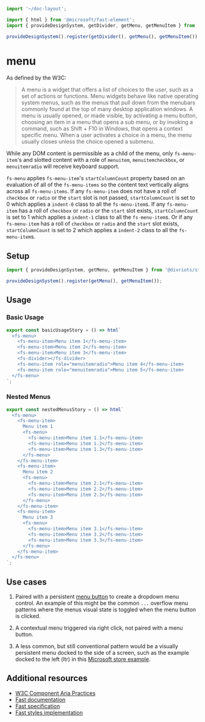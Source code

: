 ```js script
import '~/doc-layout';

import { html } from '@microsoft/fast-element';
import { provideDesignSystem, getDivider, getMenu, getMenuItem } from '@divriots/starter-furious';

provideDesignSystem().register(getDivider(), getMenu(), getMenuItem());
```

# menu

As defined by the W3C:

> A menu is a widget that offers a list of choices to the user, such as a set of actions or functions. Menu widgets behave like native operating system menus, such as the menus that pull down from the menubars commonly found at the top of many desktop application windows. A menu is usually opened, or made visible, by activating a menu button, choosing an item in a menu that opens a sub menu, or by invoking a command, such as Shift + F10 in Windows, that opens a context specific menu. When a user activates a choice in a menu, the menu usually closes unless the choice opened a submenu.

While any DOM content is permissible as a child of the menu, only `fs-menu-item`'s and slotted content with a role of `menuitem`, `menuitemcheckbox`, or `menuitemradio` will receive keyboard support.

`fs-menu` applies `fs-menu-item`'s `startColumnCount` property based on an evaluation of all of the `fs-menu-items` so the content text vertically aligns across all `fs-menu-items`. If any `fs-menu-item` does not have a roll of `checkbox` or `radio` or the `start` slot is not passed, `startColumnCount` is set to 0 which applies a `indent-0` class to all the `fs-menu-item`s. If any `fs-menu-item` has a roll of `checkbox` or `radio` or the `start` slot exists, `startColumnCount` is set to 1 which applies a `indent-1` class to all the `fs-menu-item`s. Or if any `fs-menu-item` has a roll of `checkbox` or `radio` and the `start` slot exists, `startColumnCount` is set to 2 which applies a `indent-2` class to all the `fs-menu-item`s.

## Setup

```ts
import { provideDesignSystem, getMenu, getMenuItem } from '@divriots/starter-furious';

provideDesignSystem().register(getMenu(), getMenuItem());
```

## Usage

### Basic Usage

```js preview-story
export const basicUsageStory = () => html`
  <fs-menu>
    <fs-menu-item>Menu item 1</fs-menu-item>
    <fs-menu-item>Menu item 2</fs-menu-item>
    <fs-menu-item>Menu item 3</fs-menu-item>
    <fs-divider></fs-divider>
    <fs-menu-item role="menuitemradio">Menu item 4</fs-menu-item>
    <fs-menu-item role="menuitemradio">Menu item 5</fs-menu-item>
  </fs-menu>
`;
```

### Nested Menus

```js preview-story
export const nestedMenusStory = () => html`
  <fs-menu>
    <fs-menu-item>
      Menu item 1
      <fs-menu>
        <fs-menu-item>Menu item 1.1</fs-menu-item>
        <fs-menu-item>Menu item 1.2</fs-menu-item>
        <fs-menu-item>Menu item 1.3</fs-menu-item>
      </fs-menu>
    </fs-menu-item>
    <fs-menu-item>
      Menu item 2
      <fs-menu>
        <fs-menu-item>Menu item 2.1</fs-menu-item>
        <fs-menu-item>Menu item 2.2</fs-menu-item>
        <fs-menu-item>Menu item 2.3</fs-menu-item>
      </fs-menu>
    </fs-menu-item>
    <fs-menu-item>
      Menu item 3
      <fs-menu>
        <fs-menu-item>Menu item 3.1</fs-menu-item>
        <fs-menu-item>Menu item 3.2</fs-menu-item>
        <fs-menu-item>Menu item 3.3</fs-menu-item>
      </fs-menu>
    </fs-menu-item>
  </fs-menu>
`;
```

## Use cases

1. Paired with a persistent [menu button](https://w3c.github.io/aria-practices/#menubutton) to create a dropdown menu control. An example of this might be the common `...` overflow menu patterns where the menus visual state is toggled when the menu button is clicked.

2. A contextual menu triggered via right click, not paired with a menu button.

3. A less common, but still conventional pattern would be a visually persistent menu docked to the side of a screen, such as the example docked to the left (ltr) in this [Microsoft store example](https://www.microsoft.com/en-us/store/top-free/apps/pc).

## Additional resources

- [W3C Component Aria Practices](https://w3c.github.io/aria-practices/#menu)
- [Fast documentation](https://github.com/microsoft/fast/blob/master/packages/web-components/fast-foundation/src/menu/README.md)
- [Fast specification](https://github.com/microsoft/fast/blob/master/packages/web-components/fast-foundation/src/menu/menu.spec.md)
- [Fast styles implementation](https://github.com/microsoft/fast/blob/master/packages/web-components/fast-components/src/menu/menu.styles.ts)
